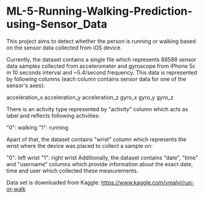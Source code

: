 # ML-5-Running-Walking-Prediction-using-Sensor_Data
This project aims to detect whether the person is running or walking based on the sensor data collected from iOS device.

Currently, the dataset contains a single file which represents 88588 sensor data samples collected from accelerometer and gyroscope from iPhone 5c in 10 seconds interval and ~5.4/second frequency. This data is represented by following columns (each column contains sensor data for one of the sensor's axes):

acceleration_x
acceleration_y
acceleration_z
gyro_x
gyro_y
gyro_z

There is an activity type represented by "activity" column which acts as label and reflects following activities:

"0": walking
"1": running

Apart of that, the dataset contains "wrist" column which represents the wrist where the device was placed to collect a sample on:

"0": left wrist
"1": right wrist
Additionally, the dataset contains "date", "time" and "username" columns which provide information about the exact date, time and user which collected these measurements.

Data set is downloaded from Kaggle: https://www.kaggle.com/vmalyi/run-or-walk
